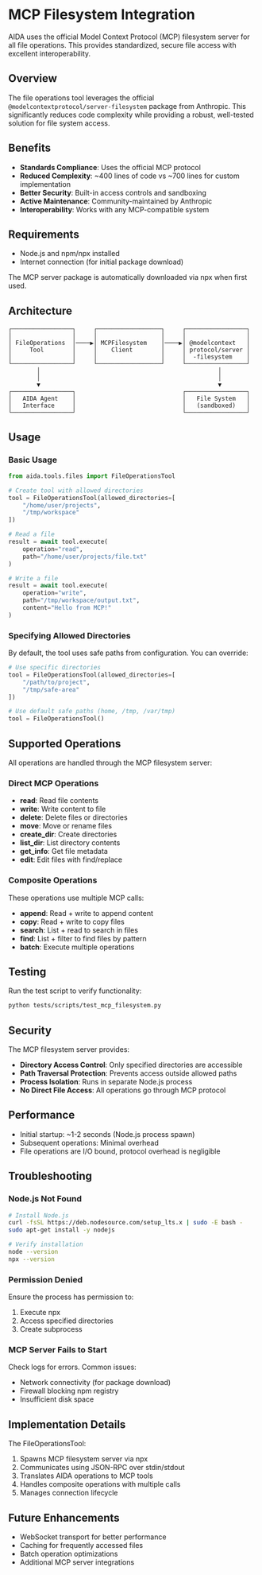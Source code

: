 # MCP Filesystem Integration

AIDA uses the official Model Context Protocol (MCP) filesystem server for all file operations. This provides standardized, secure file access with excellent interoperability.

## Overview

The file operations tool leverages the official `@modelcontextprotocol/server-filesystem` package from Anthropic. This significantly reduces code complexity while providing a robust, well-tested solution for file system access.

## Benefits

- **Standards Compliance**: Uses the official MCP protocol
- **Reduced Complexity**: ~400 lines of code vs ~700 lines for custom implementation
- **Better Security**: Built-in access controls and sandboxing
- **Active Maintenance**: Community-maintained by Anthropic
- **Interoperability**: Works with any MCP-compatible system

## Requirements

- Node.js and npm/npx installed
- Internet connection (for initial package download)

The MCP server package is automatically downloaded via npx when first used.

## Architecture

```
┌─────────────────┐     ┌──────────────────┐     ┌─────────────────┐
│                 │     │                  │     │                 │
│ FileOperations  │────▶│ MCPFilesystem    │────▶│ @modelcontext   │
│     Tool        │     │    Client        │     │ protocol/server │
│                 │     │                  │     │  -filesystem    │
└─────────────────┘     └──────────────────┘     └─────────────────┘
        │                                                  │
        │                                                  │
        ▼                                                  ▼
┌─────────────────┐                              ┌─────────────────┐
│   AIDA Agent    │                              │   File System   │
│   Interface     │                              │   (sandboxed)   │
└─────────────────┘                              └─────────────────┘
```

## Usage

### Basic Usage

```python
from aida.tools.files import FileOperationsTool

# Create tool with allowed directories
tool = FileOperationsTool(allowed_directories=[
    "/home/user/projects",
    "/tmp/workspace"
])

# Read a file
result = await tool.execute(
    operation="read",
    path="/home/user/projects/file.txt"
)

# Write a file
result = await tool.execute(
    operation="write",
    path="/tmp/workspace/output.txt",
    content="Hello from MCP!"
)
```

### Specifying Allowed Directories

By default, the tool uses safe paths from configuration. You can override:

```python
# Use specific directories
tool = FileOperationsTool(allowed_directories=[
    "/path/to/project",
    "/tmp/safe-area"
])

# Use default safe paths (home, /tmp, /var/tmp)
tool = FileOperationsTool()
```

## Supported Operations

All operations are handled through the MCP filesystem server:

### Direct MCP Operations
- **read**: Read file contents
- **write**: Write content to file
- **delete**: Delete files or directories
- **move**: Move or rename files
- **create_dir**: Create directories
- **list_dir**: List directory contents
- **get_info**: Get file metadata
- **edit**: Edit files with find/replace

### Composite Operations
These operations use multiple MCP calls:
- **append**: Read + write to append content
- **copy**: Read + write to copy files
- **search**: List + read to search in files
- **find**: List + filter to find files by pattern
- **batch**: Execute multiple operations

## Testing

Run the test script to verify functionality:

```bash
python tests/scripts/test_mcp_filesystem.py
```

## Security

The MCP filesystem server provides:
- **Directory Access Control**: Only specified directories are accessible
- **Path Traversal Protection**: Prevents access outside allowed paths
- **Process Isolation**: Runs in separate Node.js process
- **No Direct File Access**: All operations go through MCP protocol

## Performance

- Initial startup: ~1-2 seconds (Node.js process spawn)
- Subsequent operations: Minimal overhead
- File operations are I/O bound, protocol overhead is negligible

## Troubleshooting

### Node.js Not Found

```bash
# Install Node.js
curl -fsSL https://deb.nodesource.com/setup_lts.x | sudo -E bash -
sudo apt-get install -y nodejs

# Verify installation
node --version
npx --version
```

### Permission Denied

Ensure the process has permission to:
1. Execute npx
2. Access specified directories
3. Create subprocess

### MCP Server Fails to Start

Check logs for errors. Common issues:
- Network connectivity (for package download)
- Firewall blocking npm registry
- Insufficient disk space

## Implementation Details

The FileOperationsTool:
1. Spawns MCP filesystem server via npx
2. Communicates using JSON-RPC over stdin/stdout
3. Translates AIDA operations to MCP tools
4. Handles composite operations with multiple calls
5. Manages connection lifecycle

## Future Enhancements

- WebSocket transport for better performance
- Caching for frequently accessed files
- Batch operation optimizations
- Additional MCP server integrations
